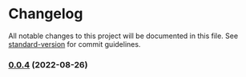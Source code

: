 # Changelog

All notable changes to this project will be documented in this file. See [standard-version](https://github.com/conventional-changelog/standard-version) for commit guidelines.

### [0.0.4](https://github.com/lilithmod/launcher-v2/compare/v0.0.3...v0.0.4) (2022-08-26)
